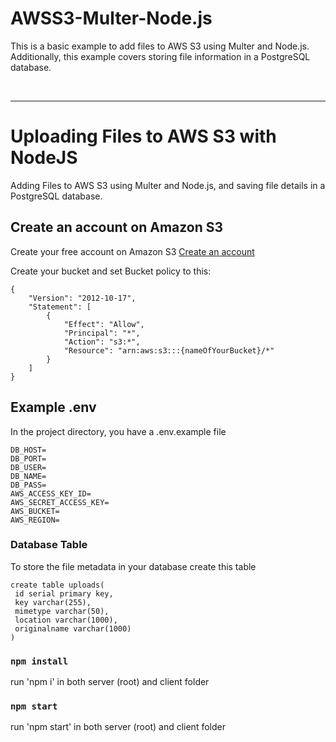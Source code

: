 # AWSS3-Multer-Node.js

This is a basic example to add files to AWS S3 using Multer and Node.js.
Additionally, this example covers storing file information in a PostgreSQL database.

<br>

---

# Uploading Files to AWS S3 with NodeJS

Adding Files to AWS S3 using Multer and Node.js, and saving file details in a PostgreSQL database.

## Create an account on Amazon S3

Create your free account on Amazon S3
[Create an account](https://aws.amazon.com/pm/serv-s3/)

Create your bucket and set Bucket policy to this:

```
{
    "Version": "2012-10-17",
    "Statement": [
        {
            "Effect": "Allow",
            "Principal": "*",
            "Action": "s3:*",
            "Resource": "arn:aws:s3:::{nameOfYourBucket}/*"
        }
    ]
}
```

## Example .env

In the project directory, you have a .env.example file

```
DB_HOST=
DB_PORT=
DB_USER=
DB_NAME=
DB_PASS=
AWS_ACCESS_KEY_ID=
AWS_SECRET_ACCESS_KEY=
AWS_BUCKET=
AWS_REGION=
```

### Database Table

To store the file metadata in your database create this table 
```
create table uploads(
 id serial primary key,
 key varchar(255),
 mimetype varchar(50),
 location varchar(1000),
 originalname varchar(1000)
)
```

### `npm install`

run 'npm i' in both server (root) and client folder  

### `npm start`

run 'npm start' in both server (root) and client folder  

